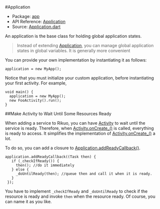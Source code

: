 #Application

* Package: [app](api:)
* API Reference: [Application](api:app)
* Source: [Application.dart](source:client/app/src)

An application is the base class for holding global application states.

> Instead of extending [Application](api:app), you can manage global application states in global variables. It is generally more convenient

You can provide your own implementation by instantiating it as follows:

    application = new MyApp();

Notice that you must initialize your custom application, before instantiating
your first activity. For example,

    void main() {
      application = new MyApp();
      new FooActivity().run();
    }

##Make Activity to Wait Until Some Resources Ready

When adding a service to Rikuo, you can have [Activity](api:app) to wait until the service is ready. Therefore, when [Activity.onCreate_()](api:app) is called, everything is ready to access. It simplifies the implementation of [Activity.onCreate_()](api:app) a lot.

To do so, you can add a closure to [Application.addReadyCallback()](api:app).

    application.addReadyCallback((Task then) {
       if (_checkIfReady()) {
         then(); //do it immediately
       } else {
         _doUntilReady(then); //queue then and call it when it is ready.
       }
     });

You have to implement `_checkIfReady` and `_doUntilReady` to check if the resource is ready and invoke `then` when the resource ready. Of course, you can name it as you like.